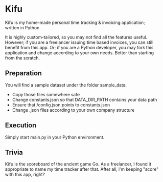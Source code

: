 # Kifu

Kifu is my home-made personal time tracking & invoicing application; written in Python.

It is highly custom-tailored, so you may not find all the features useful. However; if you are a freelancer issuing time based invoices, you can still benefit from this app. Or; if you are a Python developer, you may fork this application and change according to your own needs. Better than starting from the scratch.

## Preparation

You will find a sample dataset under the folder sample_data.
- Copy those files somewhere safe
- Change constants.json so that DATA_DIR_PATH contains your data path
- Ensure that /config.json points to constants.json
- Change .json files according to your own company structure

## Execution

Simply start main.py in your Python environment.

## Trivia

Kifu is the scoreboard of the ancient game Go. As a freelancer, I found it appropriate to name my time tracker after that. After all, I'm keeping "score" with this app, right?